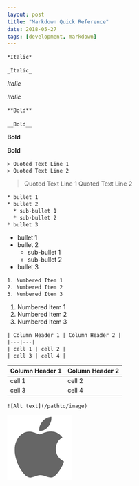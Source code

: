 ```yaml
---
layout: post
title: "Markdown Quick Reference"
date: 2018-05-27
tags: [development, markdown]
---
```


```
*Italic*

_Italic_
```
*Italic*

_Italic_


```
**Bold**

__Bold__
```
**Bold**

__Bold__


```
> Quoted Text Line 1
> Quoted Text Line 2
```
> Quoted Text Line 1
> Quoted Text Line 2



```
* bullet 1
* bullet 2
  * sub-bullet 1
  * sub-bullet 2
* bullet 3
```
* bullet 1
* bullet 2
  * sub-bullet 1
  * sub-bullet 2
* bullet 3



```
1. Numbered Item 1
2. Numbered Item 2
3. Numbered Item 3
```
1. Numbered Item 1
2. Numbered Item 2
3. Numbered Item 3



```
| Column Header 1 | Column Header 2 |
|---|---|
| cell 1 | cell 2 |
| cell 3 | cell 4 |
```

|Column Header 1|Column Header 2|
|---|---|
|cell 1|cell 2|
|cell 3|cell 4|



```
![Alt text](/pathto/image)
```
![Alt text](/images/download.png)

